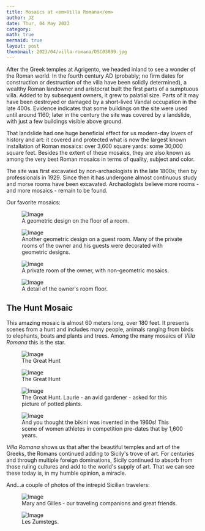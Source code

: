 ```yaml
---
title: Mosaics at <em>Villa Romana</em>
author: JZ
date: Thur, 04 May 2023
category: 
math: true
mermaid: true
layout: post
thumbnail: 2023/04/villa-romana/DSC03899.jpg
---
```

After the Greek temples at Agrigento, we headed inland to see a wonder of the Roman world. In the fourth century AD (probably; no firm dates for construction or destruction of the villa have been solidly determined), a wealthy Roman landowner and aristocrat built the first parts of a sumptuous villa. Added to by subsequent owners, it grew to palatial size. Parts of it may have been destroyed or damaged by a short-lived Vandal occupation in the late 400s. Evidence indicates that some buildings on the site were used until around 1160; later in the century the site was covered by a landslide, with just a few buildings visible above ground.

That landslide had one huge beneficial effect for us modern-day lovers of history and art: it covered and protected what is now the largest known installation of Roman mosaics: over 3,600 square yards: some 30,000 square feet. Besides the extent of these mosaics, they are also known as among the very best Roman mosaics in terms of quality, subject and color. 

The site was first excavated by non-archaologists in the late 1800s; then by professionals in 1929. Since then it has undergone almost continuous study and morse rooms have been excavated. Archaologists believe more rooms - and more mosaics - remain to be found.

Our favorite mosaics:

<figure class = "landscape">
	<img src="{{"/assets/images/2023/04/villa-romana/DSC03899.jpg" | prepend: site.baseurl | prepend: site.url }}" alt="Image" />
	<figcaption>A geometric design on the floor of a room.</figcaption>
</figure>

<figure class = "portrait">
	<img src="{{"/assets/images/2023/04/villa-romana/DSC03904.jpg" | prepend: site.baseurl | prepend: site.url }}" alt="Image" />
	<figcaption>Another geometric design on a guest room. Many of the private rooms of the owner and his guests were decorated with geometric designs.</figcaption>
</figure>
<figure class = "landscape">
	<img src="{{"/assets/images/2023/04/villa-romana/DSC03907.jpg" | prepend: site.baseurl | prepend: site.url }}" alt="Image" />
	<figcaption>A private room of the owner, with non-geometric mosaics. </figcaption>
</figure>
<figure class = "portrait">
	<img src="{{"/assets/images/2023/04/villa-romana/DSC03908.jpg" | prepend: site.baseurl | prepend: site.url }}" alt="Image" />
	<figcaption>A detail of the owner's room floor.</figcaption>
</figure>

<h2>The Hunt Mosaic</h2> 
This amazing mosaic is almost 60 meters long, over 180 feet. It presents scenes from a hunt and includes many people, animals ranging from birds to elephants, boats and plants and trees. Among the many mosaics of <em>Villa Romana</em> this is the star.

<figure class = "landscape">
	<img src="{{"/assets/images/2023/04/villa-romana/DSC03916.jpg" | prepend: site.baseurl | prepend: site.url }}" alt="Image" />
	<figcaption>The Great Hunt</figcaption>
</figure>

<figure class = "landscape">
	<img src="{{"/assets/images/2023/04/villa-romana/DSC03918.jpg" | prepend: site.baseurl | prepend: site.url }}" alt="Image" />
	<figcaption>The Great Hunt</figcaption>
</figure>
<figure class = "landscape">
	<img src="{{"/assets/images/2023/04/villa-romana/DSC03925.jpg" | prepend: site.baseurl | prepend: site.url }}" alt="Image" />
	<figcaption>The Great Hunt. Laurie - an avid gardener - asked for this picture of potted plants.</figcaption>
</figure>
<figure class = "landscape">
	<img src="{{"/assets/images/2023/04/villa-romana/DSC03920.jpg" | prepend: site.baseurl | prepend: site.url }}" alt="Image" />
	<figcaption>And you thought the bikini was invented in the 1960s! This scene of women athletes in competition pre-dates that by 1,600 years.</figcaption>
</figure>

<em>Villa Romana</em> shows us that after the beautiful temples and art of the Greeks, the Romans continued adding to Sicily's trove of art. For centuries and through multiple foreign dominations, Sicily continued to absorb from those ruling cultures and add to the world's supply of art. That we can see these today is, in my humble opinion, a miracle.

And...a couple of photos of the intrepid Sicilian travelers:
<figure class = "portrait">
	<img src="{{"/assets/images/2023/04/germain.jpg" | prepend: site.baseurl | prepend: site.url }}" alt="Image" />
	<figcaption>Mary and Gilles - our traveling companions and great friends.</figcaption>
</figure>
<figure class = "portrait">
	<img src="{{"/assets/images/2023/04/Us-agrigento.jpg" | prepend: site.baseurl | prepend: site.url }}" alt="Image" />
	<figcaption>Les Zumstegs.</figcaption>
</figure>
